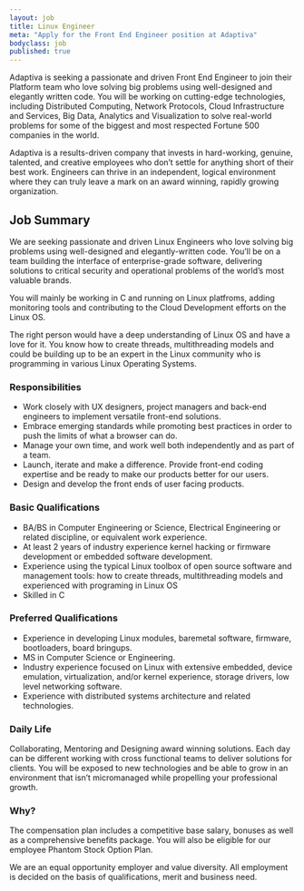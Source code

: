 ```yaml
---
layout: job
title: Linux Engineer
meta: "Apply for the Front End Engineer position at Adaptiva"
bodyclass: job
published: true
---
```


Adaptiva is seeking a passionate and driven Front End Engineer to join their Platform team who love solving big problems using well-designed and elegantly written code. You will be working on cutting-edge technologies, including Distributed Computing, Network Protocols, Cloud Infrastructure and Services, Big Data, Analytics and Visualization to solve real-world problems for some of the biggest and most respected Fortune 500 companies in the world.

Adaptiva is a results-driven company that invests in hard-working, genuine, talented, and creative employees who don’t settle for anything short of their best work. Engineers can thrive in an independent, logical environment where they can truly leave a mark on an award winning, rapidly growing organization.

## Job Summary
We are seeking passionate and driven Linux Engineers who love solving big problems using well-designed and elegantly-written code. You’ll be on a team building the interface of enterprise-grade software, delivering solutions to critical security and operational problems of the world’s most valuable brands.

You will mainly be working in C and running on Linux platfroms, adding monitoring tools and contributing to the Cloud Development efforts on the Linux OS. 

The right person would have a deep understanding of Linux OS and have a  love for it.  You know how to create threads, multithreading models and could be building up to be an expert in the Linux community who is programming in various Linux Operating Systems.


### Responsibilities
* Work closely with UX designers, project managers and back-end engineers to implement versatile front-end solutions.
* Embrace emerging standards while promoting best practices in order to push the limits of what a browser can do.
* Manage your own time, and work well both independently and as part of a team.
* Launch, iterate and make a difference. Provide front-end coding expertise and be ready to make our products better for our users.
* Design and develop the front ends of user facing products.

### Basic Qualifications
* BA/BS in Computer Engineering or Science, Electrical Engineering or related discipline, or equivalent work experience.
* At least 2 years of industry experience kernel hacking or firmware development or embedded software development.
* Experience using the typical Linux toolbox of open source software and management tools: how to create threads, multithreading models and experienced with programing in Linux OS 
* Skilled in C

### Preferred Qualifications
* Experience in developing Linux modules, baremetal software, firmware, bootloaders, board bringups.
* MS in Computer Science or Engineering.
* Industry experience focused on Linux with extensive embedded, device emulation, virtualization, and/or kernel experience, storage drivers, low level networking software.
* Experience with distributed systems architecture and related technologies.

### Daily Life 
Collaborating, Mentoring and Designing award winning solutions. Each day can be different working with cross functional teams to deliver solutions for clients. You will be exposed to new technologies and be able to grow in an environment that isn’t micromanaged while propelling your professional growth. 

### Why?
The compensation plan includes a competitive base salary, bonuses as well as a comprehensive benefits package. You will also be eligible for our employee Phantom Stock Option Plan.

We are an equal opportunity employer and value diversity. All employment is decided on the basis of qualifications, merit and business need.
